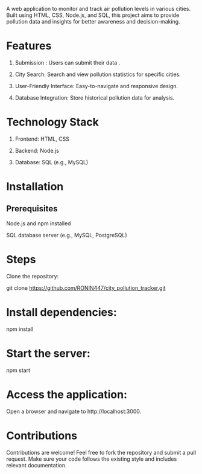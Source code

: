 A web application to monitor and track air pollution levels in various cities. Built using HTML, CSS, Node.js, and SQL, this project aims to provide pollution data and insights for better awareness and decision-making.

# Features

1. Submission : Users can submit their data .

2. City Search: Search and view pollution statistics for specific cities.

3. User-Friendly Interface: Easy-to-navigate and responsive design.

4. Database Integration: Store historical pollution data for analysis.

# Technology Stack

1. Frontend: HTML, CSS

2. Backend: Node.js

3. Database: SQL (e.g., MySQL)

# Installation

## Prerequisites

Node.js and npm installed

SQL database server (e.g., MySQL, PostgreSQL)

# Steps

Clone the repository:

git clone https://github.com/RONIN447/city_pollution_tracker.git


# Install dependencies:

npm install

# Start the server:

npm start

# Access the application:
Open a browser and navigate to http://localhost:3000.

# Contributions

Contributions are welcome! Feel free to fork the repository and submit a pull request. Make sure your code follows the existing style and includes relevant documentation.

